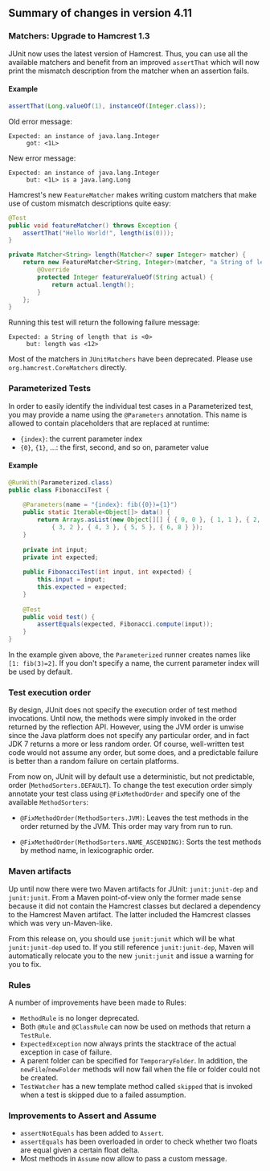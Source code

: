 ## Summary of changes in version 4.11

### Matchers: Upgrade to Hamcrest 1.3

JUnit now uses the latest version of Hamcrest. Thus, you can use all the available matchers and benefit from an improved `assertThat` which will now print the mismatch description from the matcher when an assertion fails.

#### Example

```java
assertThat(Long.valueOf(1), instanceOf(Integer.class));
```

Old error message:

    Expected: an instance of java.lang.Integer
         got: <1L>

New error message:

    Expected: an instance of java.lang.Integer
         but: <1L> is a java.lang.Long

Hamcrest's new `FeatureMatcher` makes writing custom matchers that make use of custom mismatch descriptions quite easy:

```java
@Test
public void featureMatcher() throws Exception {
    assertThat("Hello World!", length(is(0)));
}

private Matcher<String> length(Matcher<? super Integer> matcher) {
    return new FeatureMatcher<String, Integer>(matcher, "a String of length that", "length") {
        @Override
        protected Integer featureValueOf(String actual) {
            return actual.length();
        }
    };
}
```

Running this test will return the following failure message:

    Expected: a String of length that is <0>
         but: length was <12>


Most of the matchers in `JUnitMatchers` have been deprecated. Please use `org.hamcrest.CoreMatchers` directly.

### Parameterized Tests

In order to easily identify the individual test cases in a Parameterized test, you may provide a name using the `@Parameters` annotation. This name is allowed to contain placeholders that are replaced at runtime:

* `{index}`: the current parameter index
* `{0}`, `{1}`, …: the first, second, and so on, parameter value

#### Example

```java
@RunWith(Parameterized.class)
public class FibonacciTest {
    
    @Parameters(name = "{index}: fib({0})={1}")
    public static Iterable<Object[]> data() {
        return Arrays.asList(new Object[][] { { 0, 0 }, { 1, 1 }, { 2, 1 },
    		{ 3, 2 }, { 4, 3 }, { 5, 5 }, { 6, 8 } });
    }
    
    private int input;
    private int expected;
    
    public FibonacciTest(int input, int expected) {
        this.input = input;
    	this.expected = expected;
    }
    
    @Test
    public void test() {
        assertEquals(expected, Fibonacci.compute(input));
    }
}
```

In the example given above, the `Parameterized` runner creates names like `[1: fib(3)=2]`. If you don't specify a name, the current parameter index will be used by default.

### Test execution order

By design, JUnit does not specify the execution order of test method invocations. Until now, the methods were simply invoked in the order returned by the reflection API. However, using the JVM order is unwise since the Java platform does not specify any particular order, and in fact JDK 7 returns a more or less random order. Of course, well-written test code would not assume any order, but some does, and a predictable failure is better than a random failure on certain platforms.

From now on, JUnit will by default use a deterministic, but not predictable, order (`MethodSorters.DEFAULT`). To change the test execution order simply annotate your test class using `@FixMethodOrder` and specify one of the available `MethodSorters`:

* `@FixMethodOrder(MethodSorters.JVM)`: Leaves the test methods in the order returned by the JVM. This order may vary from run to run.

* `@FixMethodOrder(MethodSorters.NAME_ASCENDING)`: Sorts the test methods by method name, in lexicographic order.

### Maven artifacts

Up until now there were two Maven artifacts for JUnit: `junit:junit-dep` and `junit:junit`. From a Maven point-of-view only the former made sense because it did not contain the Hamcrest classes but declared a dependency to the Hamcrest Maven artifact. The latter included the Hamcrest classes which was very un-Maven-like.

From this release on, you should use `junit:junit` which will be what `junit:junit-dep` used to. If you still reference `junit:junit-dep`, Maven will automatically relocate you to the new `junit:junit` and issue a warning for you to fix.

### Rules

A number of improvements have been made to Rules:

* `MethodRule` is no longer deprecated.
* Both `@Rule` and `@ClassRule` can now be used on methods that return a `TestRule`.
* `ExpectedException` now always prints the stacktrace of the actual exception in case of failure.
* A parent folder can be specified for `TemporaryFolder`. In addition, the `newFile`/`newFolder` methods will now fail when the file or folder could not be created.
* `TestWatcher` has a new template method called `skipped` that is invoked when a test is skipped due to a failed assumption.

### Improvements to Assert and Assume

* `assertNotEquals` has been added to `Assert`.
* `assertEquals` has been overloaded in order to check whether two floats are equal given a certain float delta.
* Most methods in `Assume` now allow to pass a custom message.


